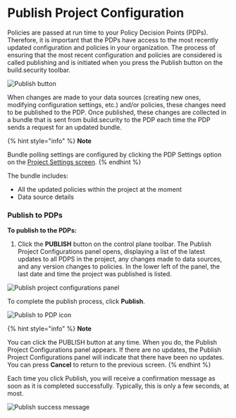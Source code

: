 # Publish Project Configuration

Policies are passed at run time to your Policy Decision Points \(PDPs\). Therefore, it is important that the PDPs have access to the most recently updated configuration and policies in your organization. The process of ensuring that the most recent configuration and policies are considered is called publishing and is initiated when you press the Publish button on the build.security toolbar.

![Publish button](https://files.readme.io/75c526c-publish.PNG)

When changes are made to your data sources \(creating new ones, modifying configuration settings, etc.\) and/or policies, these changes need to be published to the PDP. Once published, these changes are collected in a bundle that is sent from build.security to the PDP each time the PDP sends a request for an updated bundle.

{% hint style="info" %}
**Note**

Bundle polling settings are configured by clicking the PDP Settings option on the [Project Settings screen](../project-settings/pdp-settings.md).
{% endhint %}

The bundle includes:

* All the updated policies within the project at the moment
* Data source details

### Publish to PDPs

**To publish to the PDPs:**

1. Click the **PUBLISH** button on the control plane toolbar. The Publish Project Configurations panel opens, displaying a list of the latest updates to all PDPS in the project, any changes made to data sources, and any version changes to policies. In the lower left of the panel, the last date and time the project was published is listed.

![Publish project configurations panel](https://files.readme.io/5545181-publishproject.PNG)

To complete the publish process, click **Publish**.

![Publish to PDP icon](https://files.readme.io/79ea6a0-toolbar.PNG)

{% hint style="info" %}
**Note**

You can click the PUBLISH button at any time. When you do, the Publish Project Configurations panel appears. If there are no updates, the Publish Project Configurations panel will indicate that there have been no updates. You can press **Cancel** to return to the previous screen.
{% endhint %}

Each time you click Publish, you will receive a confirmation message as soon as it is completed successfully. Typically, this is only a few seconds, at most.

![Publish success message](https://files.readme.io/d4f500e-pdppublishsucess.PNG)



